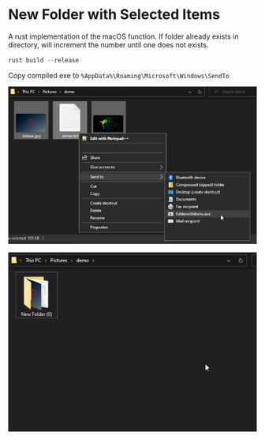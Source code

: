 # New Folder with Selected Items
 A rust implementation of the macOS function. If folder already exists in directory, will increment the number until one does not exists.

```rust
rust build --release
```

Copy compiled exe to `%AppData%\Roaming\Microsoft\Windows\SendTo`

![image-20210709112519002](README.assets/image-20210709112519002.png)

![image-20210709112530280](README.assets/image-20210709112530280.png)
